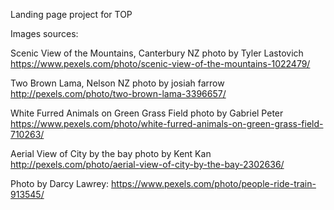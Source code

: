 Landing page project for TOP

Images sources: 

Scenic View of the Mountains, Canterbury NZ photo by Tyler Lastovich https://www.pexels.com/photo/scenic-view-of-the-mountains-1022479/

Two Brown Lama, Nelson NZ photo by josiah farrow http://pexels.com/photo/two-brown-lama-3396657/

White Furred Animals on Green Grass Field photo by Gabriel Peter https://www.pexels.com/photo/white-furred-animals-on-green-grass-field-710263/

Aerial View of City by the bay photo by Kent Kan http://pexels.com/photo/aerial-view-of-city-by-the-bay-2302636/

Photo by Darcy Lawrey: https://www.pexels.com/photo/people-ride-train-913545/